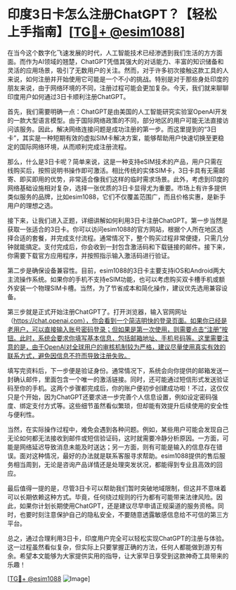 # 印度3日卡怎么注册ChatGPT？【轻松上手指南】[[TG💪+ @esim1088](https://t.me/s/esim1088)]

在当今这个数字化飞速发展的时代，人工智能技术已经渗透到我们生活的方方面面。而作为AI领域的翘楚，ChatGPT凭借其强大的对话能力、丰富的知识储备和灵活的应用场景，吸引了无数用户的关注。然而，对于许多初次接触这款工具的人来说，如何注册并开始使用它可能是一个不小的挑战。特别是对于那些身处印度的朋友来说，由于网络环境的不同，注册过程可能会更加复杂。今天，我们就来聊聊印度用户如何通过3日卡顺利注册ChatGPT。

首先，我们需要明确一点：ChatGPT是由美国的人工智能研究实验室OpenAI开发的一款大型语言模型。由于国际网络政策的不同，部分地区的用户可能无法直接访问该服务。因此，解决网络连接问题是成功注册的第一步。而这里提到的“3日卡”，其实是一种短期有效的虚拟SIM卡解决方案，能够帮助用户快速切换至更稳定的国际网络环境，从而顺利完成注册流程。

那么，什么是3日卡呢？简单来说，这是一种支持eSIM技术的产品，用户只需在线购买后，按照说明书操作即可激活。相比传统的实体SIM卡，3日卡具有无需邮寄、即买即用的优势，非常适合像我们这样的临时需求场景。此外，考虑到印度的网络基础设施相对复杂，选择一张优质的3日卡显得尤为重要。市场上有许多提供类似服务的品牌，比如esim1088，它们不仅覆盖范围广，而且价格实惠，是新手用户的理想之选。

接下来，让我们进入正题，详细讲解如何利用3日卡注册ChatGPT。第一步当然是获取一张适合的3日卡。你可以访问esim1088的官方网站，根据个人所在地区选择合适的套餐，并完成支付流程。通常情况下，整个购买过程非常便捷，只需几分钟就能搞定。支付完成后，你会收到一封包含激活码和下载链接的邮件。接下来，你需要下载官方应用程序，并按照指示输入激活码进行验证。

第二步是确保设备兼容性。目前，esim1088的3日卡主要支持iOS和Android两大主流操作系统。如果你的手机不支持eSIM功能，也可以考虑购买双卡槽手机或额外安装一个物理SIM卡槽。当然，为了节省成本和简化操作，建议优先选用兼容设备。

第三步就是正式开始注册ChatGPT了。打开浏览器，输入官网网址（https://chat.openai.com），你会看到一个简洁明快的登录页面。如果你已经是老用户，可以直接输入账号密码登录；但如果是第一次使用，则需要点击“注册”按钮。此时，系统会要求你填写基本信息，包括邮箱地址、手机号码等。这里需要注意的是，由于OpenAI对全球用户的审核机制较为严格，建议尽量使用真实有效的联系方式，避免因信息不符而导致注册失败。

填写完资料后，下一步便是验证身份。通常情况下，系统会向你提供的邮箱发送一封确认邮件，里面包含一个唯一的激活链接。同时，还可能通过短信形式发送验证码至你的手机。这两个步骤都完成后，你的账户便初步创建成功啦！不过，这仅仅只是个开始，因为ChatGPT还要求进一步完善个人信息设置，例如设定密码强度、绑定支付方式等。这些细节虽然看似繁琐，但却能有效提升后续使用的安全性与便利性。

当然，在实际操作过程中，难免会遇到各种问题。例如，某些用户可能会发现自己无论如何都无法接收到邮件或短信验证码，这时就需要冷静分析原因。一方面，可能是网络延迟导致消息未能及时送达；另一方面，则有可能是输入的信息存在错误。面对这种情况，最好的办法就是联系客服寻求帮助。esim1088提供的售后服务相当周到，无论是咨询产品详情还是处理突发状况，都能得到专业且高效的回应。

最后值得一提的是，尽管3日卡可以帮助我们暂时突破地域限制，但这并不意味着可以长期依赖这种方式。毕竟，任何绕过规则的行为都有可能带来法律风险。因此，如果你计划长期使用ChatGPT，还是建议尽早申请正规渠道的服务资格。同时，也要时刻注意保护自己的隐私安全，不要随意透露敏感信息给不可信的第三方平台。

总之，通过合理利用3日卡，印度用户完全可以轻松实现ChatGPT的注册与体验。这一过程虽然看似复杂，但实际上只要掌握正确的方法，任何人都能做到游刃有余。希望本文能够为大家提供实用的指导，让大家早日享受到这款神奇工具带来的乐趣！

[[TG💪+ @esim1088](https://t.me/s/esim1088) ![Image](https://i.postimg.cc/4NQfJmqS/Snipaste-2025-05-13-00-14-12.png)]